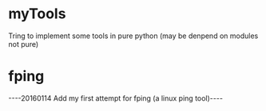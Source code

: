 # myTools
Tring to implement some tools in pure python (may be denpend on modules not pure)

# fping
----20160114 Add my first attempt for fping (a linux ping tool)----
